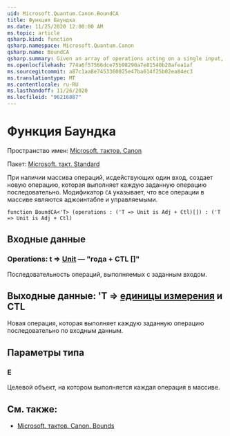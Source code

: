 ```yaml
---
uid: Microsoft.Quantum.Canon.BoundCA
title: Функция Баундка
ms.date: 11/25/2020 12:00:00 AM
ms.topic: article
qsharp.kind: function
qsharp.namespace: Microsoft.Quantum.Canon
qsharp.name: BoundCA
qsharp.summary: Given an array of operations acting on a single input, produces a new operation that performs each given operation in sequence. The modifier `CA` indicates that all operations in the array are adjointable and controllable.
ms.openlocfilehash: 774a6f57566dce75b98290a7e81540b28afea1af
ms.sourcegitcommit: a87c1aa8e7453360025e47ba614f25b02ea84ec3
ms.translationtype: MT
ms.contentlocale: ru-RU
ms.lasthandoff: 11/26/2020
ms.locfileid: "96216887"
---
```

# <a name="boundca-function"></a>Функция Баундка

Пространство имен: [Microsoft. тактов. Canon](xref:Microsoft.Quantum.Canon)

Пакет: [Microsoft. такт. Standard](https://nuget.org/packages/Microsoft.Quantum.Standard)


При наличии массива операций, исдействующих один вход, создает новую операцию, которая выполняет каждую заданную операцию последовательно.
Модификатор `CA` указывает, что все операции в массиве являются аджоинтабле и управляемыми.

```qsharp
function BoundCA<'T> (operations : ('T => Unit is Adj + Ctl)[]) : ('T => Unit is Adj + Ctl)
```


## <a name="input"></a>Входные данные

### <a name="operations--t--unit--is-adj--ctl"></a>Operations: t => [Unit](xref:microsoft.quantum.lang-ref.unit)  — "года + CTL []"

Последовательность операций, выполняемых с заданным входом.



## <a name="output--t--unit--is-adj--ctl"></a>Выходные данные: 'T => [единицы измерения](xref:microsoft.quantum.lang-ref.unit)  и CTL

Новая операция, которая выполняет каждую заданную операцию последовательно по входным данным.

## <a name="type-parameters"></a>Параметры типа

### <a name="t"></a>Е

Целевой объект, на котором выполняется каждая операция в массиве.

## <a name="see-also"></a>См. также:

- [Microsoft. тактов. Canon. Bounds](xref:Microsoft.Quantum.Canon.Bound)